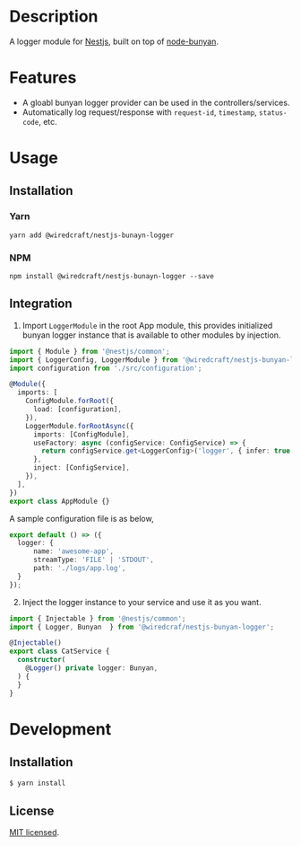# Description

A logger module for [Nestjs](https://github.com/nestjs/nest), built on top of [node-bunyan](https://github.com/trentm/node-bunyan).

# Features

* A gloabl bunyan logger provider can be used in the controllers/services.
* Automatically log request/response with `request-id`, `timestamp`, `status-code`, etc.

# Usage

## Installation

### Yarn
```
yarn add @wiredcraft/nestjs-bunayn-logger
```

### NPM
```
npm install @wiredcraft/nestjs-bunayn-logger --save
```

## Integration

1. Import `LoggerModule` in the root App module, this provides initialized bunyan logger instance that is available to other modules by injection.

```typescript
import { Module } from '@nestjs/common';
import { LoggerConfig, LoggerModule } from '@wiredcraft/nestjs-bunyan-logger';
import configuration from './src/configuration';

@Module({
  imports: [
    ConfigModule.forRoot({
      load: [configuration],
    }),
    LoggerModule.forRootAsync({
      imports: [ConfigModule],
      useFactory: async (configService: ConfigService) => {
        return configService.get<LoggerConfig>('logger', { infer: true });
      },
      inject: [ConfigService],
    }),
  ],
})
export class AppModule {}
```

A sample configuration file is as below,
```typescript
export default () => ({
  logger: {
      name: 'awesome-app',
      streamType: 'FILE' | 'STDOUT',
      path: './logs/app.log',
  }
});

```


2. Inject the logger instance to your service and use it as you want.

```typescript
import { Injectable } from '@nestjs/common';
import { Logger, Bunyan  } from '@wiredcraf/nestjs-bunyan-logger';

@Injectable()
export class CatService {
  constructor(
    @Logger() private logger: Bunyan,
  ) {
  }
}
```

# Development

## Installation

```bash
$ yarn install
```


## License

[MIT licensed](LICENSE).
